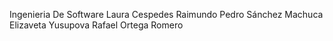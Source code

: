 Ingenieria De Software
Laura Cespedes Raimundo
Pedro Sánchez Machuca
Elizaveta Yusupova
Rafael Ortega Romero
